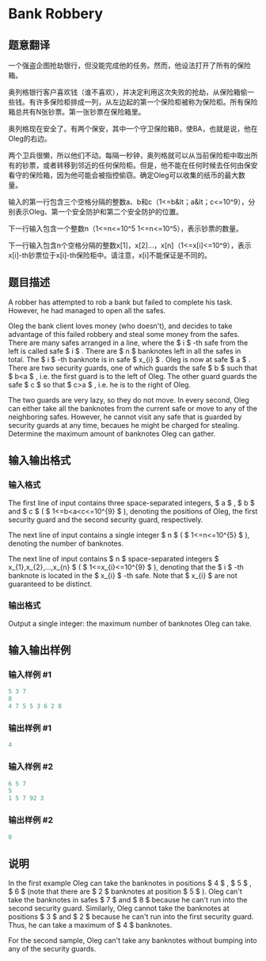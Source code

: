 # Bank Robbery

## 题意翻译

一个强盗企图抢劫银行，但没能完成他的任务。然而，他设法打开了所有的保险箱。

奥列格银行客户喜欢钱（谁不喜欢），并决定利用这次失败的抢劫，从保险箱偷一些钱。有许多保险柜排成一列，从左边起的第一个保险柜被称为保险柜。所有保险箱总共有N张钞票。第一张钞票在保险箱里。

奥列格现在安全了。有两个保安，其中一个守卫保险箱B，使BA，也就是说，他在Oleg的右边。

两个卫兵很懒，所以他们不动。每隔一秒钟，奥列格就可以从当前保险柜中取出所有的钞票，或者转移到邻近的任何保险柜。但是，他不能在任何时候去任何由保安看守的保险箱，因为他可能会被指控偷窃。确定Oleg可以收集的纸币的最大数量。

输入的第一行包含三个空格分隔的整数a、b和c（1<=b&lt；a&lt；c<=10^9），分别表示Oleg、第一个安全防护和第二个安全防护的位置。

下一行输入包含一个整数n（1<=n<=10^5 1<=n<=10^5），表示钞票的数量。

下一行输入包含n个空格分隔的整数x[1]，x[2]…，x[n]（1<=x[i]<=10^9），表示x[i]-th钞票位于x[i]-th保险柜中。请注意，x[i]不能保证是不同的。

## 题目描述

A robber has attempted to rob a bank but failed to complete his task. However, he had managed to open all the safes.

Oleg the bank client loves money (who doesn't), and decides to take advantage of this failed robbery and steal some money from the safes. There are many safes arranged in a line, where the $ i $ -th safe from the left is called safe $ i $ . There are $ n $ banknotes left in all the safes in total. The $ i $ -th banknote is in safe $ x_{i} $ . Oleg is now at safe $ a $ . There are two security guards, one of which guards the safe $ b $ such that $ b&lt;a $ , i.e. the first guard is to the left of Oleg. The other guard guards the safe $ c $ so that $ c&gt;a $ , i.e. he is to the right of Oleg.

The two guards are very lazy, so they do not move. In every second, Oleg can either take all the banknotes from the current safe or move to any of the neighboring safes. However, he cannot visit any safe that is guarded by security guards at any time, becaues he might be charged for stealing. Determine the maximum amount of banknotes Oleg can gather.

## 输入输出格式

### 输入格式

The first line of input contains three space-separated integers, $ a $ , $ b $ and $ c $ ( $ 1<=b&lt;a&lt;c<=10^{9} $ ), denoting the positions of Oleg, the first security guard and the second security guard, respectively.

The next line of input contains a single integer $ n $ ( $ 1<=n<=10^{5} $ ), denoting the number of banknotes.

The next line of input contains $ n $ space-separated integers $ x_{1},x_{2},...,x_{n} $ ( $ 1<=x_{i}<=10^{9} $ ), denoting that the $ i $ -th banknote is located in the $ x_{i} $ -th safe. Note that $ x_{i} $ are not guaranteed to be distinct.

### 输出格式

Output a single integer: the maximum number of banknotes Oleg can take.

## 输入输出样例

### 输入样例 #1

```cpp
5 3 7
8
4 7 5 5 3 6 2 8

```
### 输出样例 #1

```cpp
4

```
### 输入样例 #2

```cpp
6 5 7
5
1 5 7 92 3

```
### 输出样例 #2

```cpp
0

```
## 说明

In the first example Oleg can take the banknotes in positions $ 4 $ , $ 5 $ , $ 6 $ (note that there are $ 2 $ banknotes at position $ 5 $ ). Oleg can't take the banknotes in safes $ 7 $ and $ 8 $ because he can't run into the second security guard. Similarly, Oleg cannot take the banknotes at positions $ 3 $ and $ 2 $ because he can't run into the first security guard. Thus, he can take a maximum of $ 4 $ banknotes.

For the second sample, Oleg can't take any banknotes without bumping into any of the security guards.

